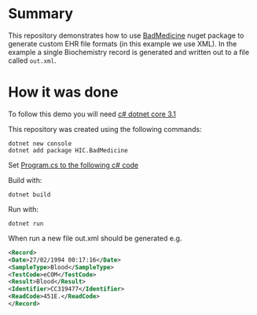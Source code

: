 # Summary
 This repository demonstrates how to use [BadMedicine](https://github.com/HicServices/BadMedicine) nuget package to generate custom EHR file formats (in this example we use XML).  In the example a single Biochemistry record is generated and written out to a file called `out.xml`.
 
# How it was done
 
 To follow this demo you will need [c# dotnet core 3.1](https://dotnet.microsoft.com/download/dotnet-core/3.1)
 
 This repository was created using the following commands:
 
 ```
 dotnet new console
 dotnet add package HIC.BadMedicine
 ```
 
 Set [Program.cs to the following c# code](./Program.cs)
 
 
Build with:
 
```
dotnet build
```

Run with:
```
dotnet run
```

When run a new file out.xml should be generated e.g.
 
 ```xml
 <Record>
<Date>27/02/1994 00:17:16</Date>
<SampleType>Blood</SampleType>
<TestCode>eCOM</TestCode>
<Result>Blood</Result>
<Identifier>CC319477</Identifier>
<ReadCode>451E.</ReadCode>
</Record>
```
